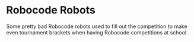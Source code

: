 # Robocode Robots

Some pretty bad Robocode robots used to fill out the competition to make
even tournament brackets when having Robocode competitions at school.
